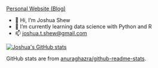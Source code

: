 [Personal Website (Blog)](https://jython1415.github.io)

- 👋 Hi, I’m Joshua Shew
- 🌱 I’m currently learning data science with Python and R
- 📫 joshua.t.shew@gmail.com

[![Joshua's GitHub stats](https://github-readme-stats.vercel.app/api?username=Jython1415&show_icons=true&theme=transparent)](https://github.com/anuraghazra/github-readme-stats)

GitHub stats are from [anuraghazra/github-readme-stats](https://github.com/anuraghazra/github-readme-stats).

